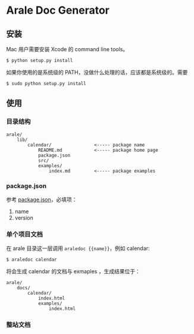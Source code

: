 # Arale Doc Generator

## 安装

Mac 用户需要安装 Xcode 的 command line tools。

```
$ python setup.py install
```

如果你使用的是系统级的 PATH，没做什么处理的话，应该都是系统级的。需要

```
$ sudo python setup.py install
```

## 使用

### 目录结构

```
arale/
    lib/
        calendar/                <----- package name
            README.md            <----- package home page
            package.json
            src/
            examples/
                index.md         <----- package examples
```

### package.json

参考 [package.json](http://package.json.nodejitsu.com/)，必填项：

1. name
2. version

### 单个项目文档

在 arale 目录这一层调用 ``araledoc {{name}}``，例如 calendar:

```
$ araledoc calendar
```

将会生成 calendar 的文档与 exmaples ，生成结果位于：

```
arale/
    docs/
        calendar/
            index.html
            examples/
                index.html
```

### 整站文档
